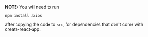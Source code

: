 **NOTE:** You will need to run 

```
npm install axios
``` 

after copying the code to `src`, for dependencies that don't come with create-react-app.